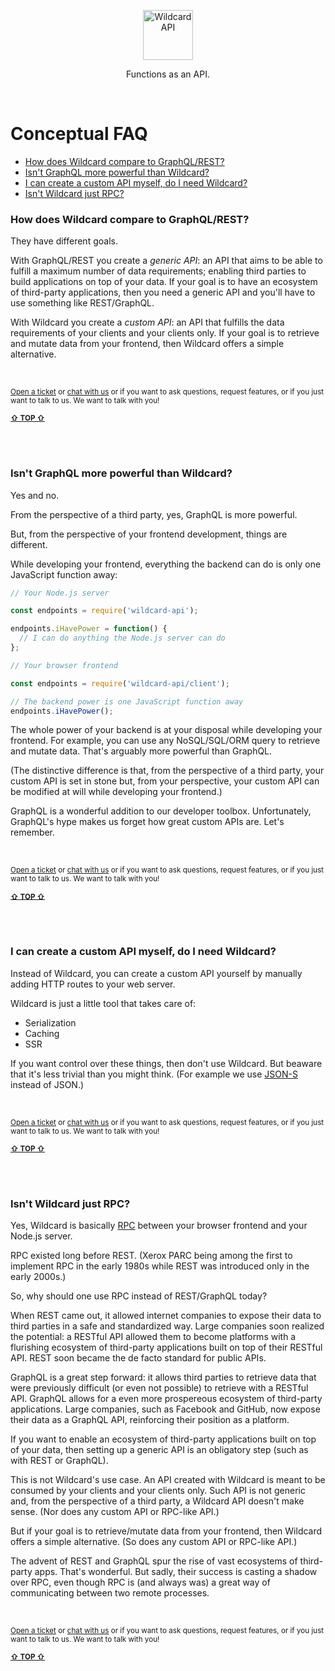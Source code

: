 <!---






    WARNING, READ THIS.
    This is a computed file. Do not edit.
    Edit `/docs/conceptual-faq.template.md` instead.












    WARNING, READ THIS.
    This is a computed file. Do not edit.
    Edit `/docs/conceptual-faq.template.md` instead.












    WARNING, READ THIS.
    This is a computed file. Do not edit.
    Edit `/docs/conceptual-faq.template.md` instead.












    WARNING, READ THIS.
    This is a computed file. Do not edit.
    Edit `/docs/conceptual-faq.template.md` instead.












    WARNING, READ THIS.
    This is a computed file. Do not edit.
    Edit `/docs/conceptual-faq.template.md` instead.






-->
<p align="center">
  <a href="/../../#readme">
    <img src="https://github.com/reframejs/wildcard-api/raw/master/docs/images/logo-with-text.svg?sanitize=true" height=80 alt="Wildcard API"/>
  </a>
</p>

<p align="center">Functions as an API.</p>
&nbsp;


# Conceptual FAQ

- [How does Wildcard compare to GraphQL/REST?](#how-does-wildcard-compare-to-graphqlrest)
- [Isn't GraphQL more powerful than Wildcard?](#isnt-graphql-more-powerful-than-wildcard)
- [I can create a custom API myself, do I need Wildcard?](#i-can-create-a-custom-api-myself-do-i-need-wildcard)
- [Isn't Wildcard just RPC?](#isnt-wildcard-just-rpc)



### How does Wildcard compare to GraphQL/REST?

They have different goals.

With GraphQL/REST you create a *generic API*:
an API that aims to be able to fulfill a maximum number of data requirements;
enabling third parties to build applications on top of your data.
If your goal is to have an ecosystem of third-party applications,
then you need a generic API and you'll have to use something like REST/GraphQL.

With Wildcard you create a *custom API*:
an API that fulfills the data requirements of your clients and your clients only.
If your goal is to retrieve and mutate data from your frontend,
then Wildcard offers a simple alternative.


<br/>

<p>
<sup>
<a href="https://github.com/reframejs/wildcard-api/issues/new">Open a ticket</a> or
<a href="https://discord.gg/kqXf65G">chat with us</a> or
if you want to ask questions, request features, or if you just want to talk to us. We want to talk with you!
</sup>
</p>

<b><sub><a href="#conceptual-faq">&#8679; TOP &#8679;</a></sub></b>

<br/>
<br/>



### Isn't GraphQL more powerful than Wildcard?

Yes and no.

From the perspective of a third party,
yes,
GraphQL is more powerful.

But,
from the perspective of your frontend development,
things are different.

While developing your frontend,
everything the backend can do is only one JavaScript function away:

~~~js
// Your Node.js server

const endpoints = require('wildcard-api');

endpoints.iHavePower = function() {
  // I can do anything the Node.js server can do
};
~~~
~~~js
// Your browser frontend

const endpoints = require('wildcard-api/client');

// The backend power is one JavaScript function away
endpoints.iHavePower();
~~~

The whole power of your backend is at your disposal while developing your frontend.
For example,
you can use any NoSQL/SQL/ORM query to retrieve and mutate data.
That's arguably more powerful than GraphQL.

(The distinctive difference is that,
from the perspective of a third party,
your custom API is set in stone
but,
from your perspective,
your custom API can be modified at will while developing your frontend.)

GraphQL is a wonderful addition to our developer toolbox.
Unfortunately,
GraphQL's hype makes us forget how great custom APIs are.
Let's remember.


<br/>

<p>
<sup>
<a href="https://github.com/reframejs/wildcard-api/issues/new">Open a ticket</a> or
<a href="https://discord.gg/kqXf65G">chat with us</a> or
if you want to ask questions, request features, or if you just want to talk to us. We want to talk with you!
</sup>
</p>

<b><sub><a href="#conceptual-faq">&#8679; TOP &#8679;</a></sub></b>

<br/>
<br/>



### I can create a custom API myself, do I need Wildcard?

Instead of Wildcard,
you can create a custom API yourself by manually adding HTTP routes to your web server.

Wildcard is just a little tool that takes care of:
 - Serialization
 - Caching
 - SSR

If you want control over these things,
then don't use Wildcard.
But beaware that it's less trivial than you might think.
(For example we use [JSON-S](https://github.com/brillout/json-s) instead of JSON.)


<br/>

<p>
<sup>
<a href="https://github.com/reframejs/wildcard-api/issues/new">Open a ticket</a> or
<a href="https://discord.gg/kqXf65G">chat with us</a> or
if you want to ask questions, request features, or if you just want to talk to us. We want to talk with you!
</sup>
</p>

<b><sub><a href="#conceptual-faq">&#8679; TOP &#8679;</a></sub></b>

<br/>
<br/>



### Isn't Wildcard just RPC?

Yes,
Wildcard is basically
[RPC](https://en.wikipedia.org/wiki/Remote_procedure_call)
between your browser frontend and your Node.js server.

RPC existed long before REST.
(Xerox PARC being among the first to implement RPC in the early 1980s
while REST was introduced only in the early 2000s.)

So, why should one use RPC instead of REST/GraphQL today?

When REST came out,
it allowed internet companies
to expose their data
to third parties in a safe and standardized way.
Large companies
soon realized the potential:
a RESTful API
allowed them
to become platforms with
a flurishing ecosystem
of third-party applications built on top of their RESTful API.
REST soon became the de facto standard for public APIs.

GraphQL is a great step forward:
it allows third parties to retrieve data that were previously difficult (or even not possible) to retrieve with a RESTful API.
GraphQL allows for a even more prospereous ecosystem of third-party applications.
Large companies,
such as Facebook and GitHub,
now expose their data as a GraphQL API,
reinforcing their position as a platform.

If you want to enable an ecosystem of third-party applications built on top of your data,
then setting up a generic API
is an obligatory step
(such as with REST or GraphQL).

This is not Wildcard's use case.
An API created with Wildcard is meant to be consumed by your clients and your clients only.
Such API is not generic and,
from the perspective of a third party,
a Wildcard API doesn't make sense.
(Nor does any custom API or RPC-like API.)

But if your goal is to retrieve/mutate data from your frontend,
then Wildcard
offers a simple alternative.
(So does any custom API or RPC-like API.)

The advent of REST and GraphQL
spur the rise of vast ecosystems of third-party apps.
That's wonderful.
But sadly,
their success is casting a shadow over RPC,
even though RPC is (and always was) a great way of communicating between two remote processes.


<br/>

<p>
<sup>
<a href="https://github.com/reframejs/wildcard-api/issues/new">Open a ticket</a> or
<a href="https://discord.gg/kqXf65G">chat with us</a> or
if you want to ask questions, request features, or if you just want to talk to us. We want to talk with you!
</sup>
</p>

<b><sub><a href="#conceptual-faq">&#8679; TOP &#8679;</a></sub></b>

<br/>
<br/>




<!---






    WARNING, READ THIS.
    This is a computed file. Do not edit.
    Edit `/docs/conceptual-faq.template.md` instead.












    WARNING, READ THIS.
    This is a computed file. Do not edit.
    Edit `/docs/conceptual-faq.template.md` instead.












    WARNING, READ THIS.
    This is a computed file. Do not edit.
    Edit `/docs/conceptual-faq.template.md` instead.












    WARNING, READ THIS.
    This is a computed file. Do not edit.
    Edit `/docs/conceptual-faq.template.md` instead.












    WARNING, READ THIS.
    This is a computed file. Do not edit.
    Edit `/docs/conceptual-faq.template.md` instead.






-->
